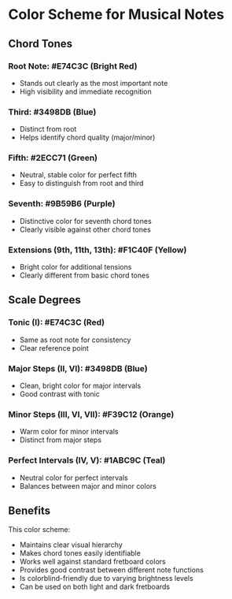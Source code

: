 # Color Scheme for Musical Notes

## Chord Tones

### Root Note: #E74C3C (Bright Red)
- Stands out clearly as the most important note
- High visibility and immediate recognition

### Third: #3498DB (Blue)
- Distinct from root
- Helps identify chord quality (major/minor)

### Fifth: #2ECC71 (Green)
- Neutral, stable color for perfect fifth
- Easy to distinguish from root and third

### Seventh: #9B59B6 (Purple)
- Distinctive color for seventh chord tones
- Clearly visible against other chord tones

### Extensions (9th, 11th, 13th): #F1C40F (Yellow)
- Bright color for additional tensions
- Clearly different from basic chord tones

## Scale Degrees

### Tonic (I): #E74C3C (Red)
- Same as root note for consistency
- Clear reference point

### Major Steps (II, VI): #3498DB (Blue)
- Clean, bright color for major intervals
- Good contrast with tonic

### Minor Steps (III, VI, VII): #F39C12 (Orange)
- Warm color for minor intervals
- Distinct from major steps

### Perfect Intervals (IV, V): #1ABC9C (Teal)
- Neutral color for perfect intervals
- Balances between major and minor colors

## Benefits

This color scheme:
- Maintains clear visual hierarchy
- Makes chord tones easily identifiable
- Works well against standard fretboard colors
- Provides good contrast between different note functions
- Is colorblind-friendly due to varying brightness levels
- Can be used on both light and dark fretboards